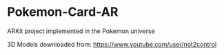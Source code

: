 # Pokemon-Card-AR
ARKit project implemented in the Pokemon universe

3D Models downloaded from: https://www.youtube.com/user/not2control
